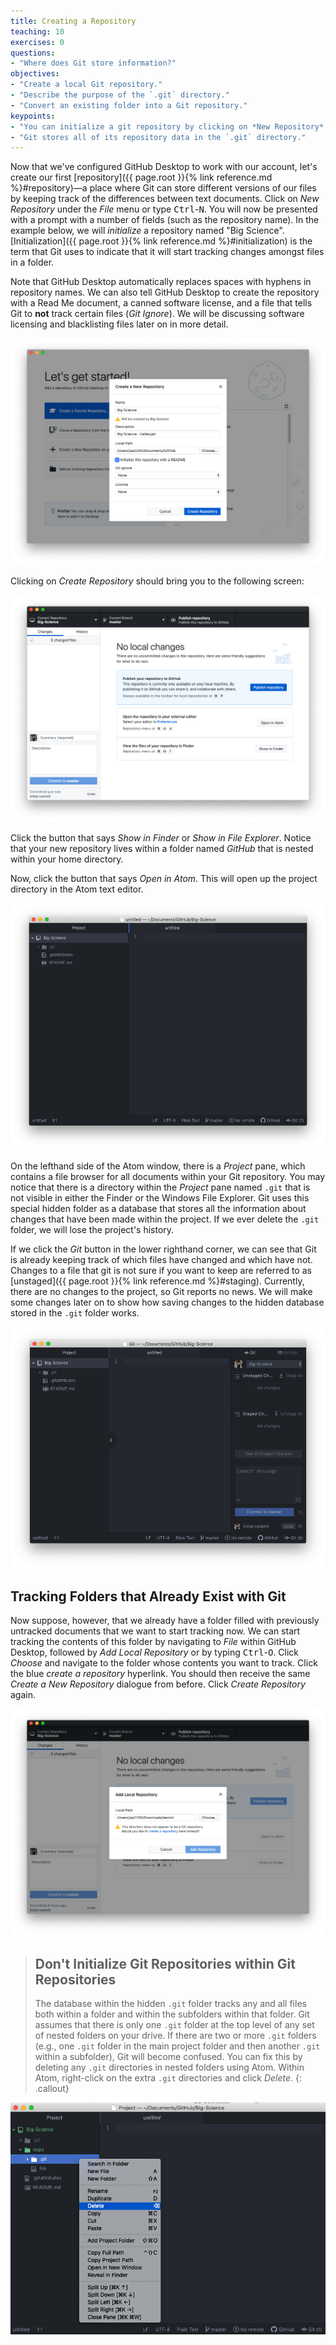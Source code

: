 ```yaml
---
title: Creating a Repository
teaching: 10
exercises: 0
questions:
- "Where does Git store information?"
objectives:
- "Create a local Git repository."
- "Describe the purpose of the `.git` directory."
- "Convert an existing folder into a Git repository."
keypoints:
- "You can initialize a git repository by clicking on *New Repository* under the *File* dropdown or typing <kbd>Ctrl</kbd>-<kbd>N</kbd>."
- "Git stores all of its repository data in the `.git` directory."
---
```


Now that we've configured GitHub Desktop to work with our account, let's create our first [repository]({{ page.root }}{% link reference.md %}#repository)—a place where Git can store different versions of our files by keeping track of the differences between text documents.  Click on *New Repository* under the *File* menu or type <kbd>Ctrl</kbd>-<kbd>N</kbd>.  You will now be presented with a prompt with a number of fields (such as the repository name).  In the example below, we will *initialize* a repository named "Big Science".  [Initialization]({{ page.root }}{% link reference.md %}#initialization) is the term that Git uses to indicate that it will start tracking changes amongst files in a folder.  

Note that GitHub Desktop automatically replaces spaces with hyphens in repository names.  We can also tell GitHub Desktop to create the repository with a Read Me document, a canned software license, and a file that tells Git to **not** track certain files (*Git Ignore*).  We will be discussing software licensing and blacklisting files later on in more detail.

![githubdesktopinit](../fig/github-desktop-init.png)

Clicking on *Create Repository* should bring you to the following screen:

![githubdesktopinit2](../fig/github-desktop-init-2.png)

Click the button that says *Show in Finder* or *Show in File Explorer*.  Notice that your new repository lives within a folder named *GitHub* that is nested within your home directory.  

Now, click the button that says *Open in Atom*.  This will open up the project directory in the Atom text editor.

![atomemptyproject](../fig/atom-empty-project.png)

On the lefthand side of the Atom window, there is a *Project* pane, which contains a file browser for all documents within your Git repository.  You may notice that there is a directory within the *Project* pane named `.git` that is not visible in either the Finder or the Windows File Explorer.  Git uses this special hidden folder as a database that stores all the information about changes that have been made within the project.
If we ever delete the `.git` folder, we will lose the project's history.

If we click the *Git* button in the lower righthand corner, we can see that Git is already keeping track of which files have changed and which have not.  Changes to a file that git is not sure if you want to keep are referred to as [unstaged]({{ page.root }}{% link reference.md %}#staging).  Currently, there are no changes to the project, so Git reports no news.  We will make some changes later on to show how saving changes to the hidden database stored in the `.git` folder works.

![atomemptyproject2](../fig/atom-empty-project-2.png)

## Tracking Folders that Already Exist with Git

Now suppose, however, that we already have a folder filled with previously untracked documents that we want to start tracking now.  We can start tracking the contents of this folder by navigating to *File* within GitHub Desktop, followed by *Add Local Repository* or by typing <kbd>Ctrl</kbd>-<kbd>O</kbd>.  Click *Choose* and navigate to the folder whose contents you want to track.  Click the blue *create a repository* hyperlink.  You should then receive the same *Create a New Repository* dialogue from before.  Click *Create Repository* again.

![githubdesktoppreviousfolder](../fig/github-desktop-previous-folder.png)

> ## Don't Initialize Git Repositories within Git Repositories
>
> The database within the hidden `.git` folder tracks any and all files both within a folder and within the subfolders within that folder.
> Git assumes that there is only one `.git` folder at the top level of any set of nested folders on your drive.
> If there are two or more `.git` folders (e.g., one `.git` folder in the main project folder and then another `.git` within a subfolder), Git will become confused.  You can fix this by deleting any `.git` directories in nested folders using Atom.  Within Atom, right-click on the extra `.git` directories and click *Delete*.
{: .callout}

![githubdesktopoopsnested](../fig/github-desktop-oops-nested.png)
